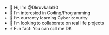 - 👋 Hi, I’m @Dhruvkalal90
- 👀 I’m interested in Coding/Programming
- 🌱 I’m currently learning Cyber security
- 💞️ I’m looking to collaborate on real life projects
- ⚡ Fun fact: You can call me DK

<!---
Dhruvkalal90/Dhruvkalal90 is a ✨ special ✨ repository because its `README.md` (this file) appears on your GitHub profile.
You can click the Preview link to take a look at your changes.
--->
